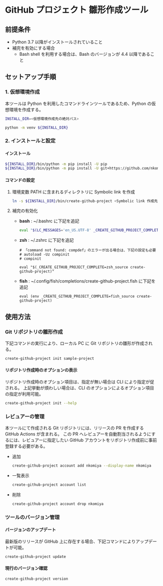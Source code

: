# GitHub プロジェクト 雛形作成ツール

## 前提条件

- Python 3.7 以降がインストールされていること
- 補完を有効にする場合
    - Bash shell を利用する場合は、Bash のバージョンが 4.4 以降であること

## セットアップ手順

### 1. 仮想環境作成

本ツールは Python を利用したコマンドラインツールであるため、Python の仮想環境を作成する。

```bash
INSTALL_DIR=<仮想環境作成先の絶対パス>

python -m venv ${INSTALL_DIR}
```

### 2. インストールと設定

#### インストール

```bash
${INSTALL_DIR}/bin/python -m pip install -U pip
${INSTALL_DIR}/bin/python -m pip install -U git+https://github.com/nkomiya/create-github-project@v0.2.0
```

#### コマンドの設定

1. 環境変数 PATH に含まれるディレクトリに Symbolic link を作成

    ```bash
    ln -s ${INSTALL_DIR}/bin/create-github-project <Symbolic link 作成先>
    ```

1. 補完の有効化

    - **bash** : ~/.bashrc に下記を追記

        ```bash
        eval "$(LC_MESSAGES='en_US.UTF-8' _CREATE_GITHUB_PROJECT_COMPLETE=bash_source create-github-project)"
        ```

    - **zsh** : ~/.zshrc に下記を追記

        ```shell
        # 「command not found: compdef」のエラーが出る場合は、下記の設定も必要
        # autoload -Uz compinit
        # compinit

        eval "$(_CREATE_GITHUB_PROJECT_COMPLETE=zsh_source create-github-project)"
        ```

    - **fish** : ~/.config/fish/completions/create-github-project.fish に下記を追記

        ```shell
        eval (env _CREATE_GITHUB_PROJECT_COMPLETE=fish_source create-github-project)
        ```

## 使用方法

### Git リポジトリの雛形作成

下記コマンドの実行により、ローカル PC に Git リポジトリの雛形が作成される。

```bash
create-github-project init sample-project
```

#### リポジトリ作成時のオプションの表示

リポジトリ作成時のオプション項目は、指定が無い場合は CLI により指定が促される。
上記挙動が煩わしい場合は、CLI のオプションによるオプション項目の指定が利用可能。

```bash
create-github-project init --help
```

### レビュアーの管理

本ツールにて作成される Git リポジトリには、リリースの PR を作成する GitHub Actions が含まれる。
この PR へレビュアーを自動割当されるようにするには、レビュアーに指定したい GitHub アカウントをリポジトリ作成前に事前登録する必要がある。

- 追加

    ```bash
    create-github-project account add nkomiya --display-name nkomiya
    ```

- 一覧表示

    ```bash
    create-github-project account list
    ```

- 削除

    ```bash
    create-github-project account drop nkomiya
    ```

### ツールのバージョン管理

#### バージョンのアップデート

最新版のリリースが GitHub 上に存在する場合、下記コマンドによりアップデートが可能。

```bash
create-github-project update
```

#### 現行のバージョン確認

```bash
create-github-project version
```
